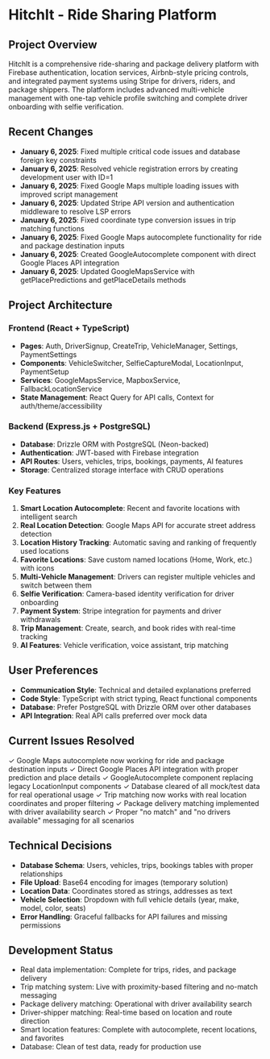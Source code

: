 # HitchIt - Ride Sharing Platform

## Project Overview
HitchIt is a comprehensive ride-sharing and package delivery platform with Firebase authentication, location services, Airbnb-style pricing controls, and integrated payment systems using Stripe for drivers, riders, and package shippers. The platform includes advanced multi-vehicle management with one-tap vehicle profile switching and complete driver onboarding with selfie verification.

## Recent Changes
- **January 6, 2025**: Fixed multiple critical code issues and database foreign key constraints
- **January 6, 2025**: Resolved vehicle registration errors by creating development user with ID=1
- **January 6, 2025**: Fixed Google Maps multiple loading issues with improved script management
- **January 6, 2025**: Updated Stripe API version and authentication middleware to resolve LSP errors
- **January 6, 2025**: Fixed coordinate type conversion issues in trip matching functions
- **January 6, 2025**: Fixed Google Maps autocomplete functionality for ride and package destination inputs
- **January 6, 2025**: Created GoogleAutocomplete component with direct Google Places API integration
- **January 6, 2025**: Updated GoogleMapsService with getPlacePredictions and getPlaceDetails methods

## Project Architecture

### Frontend (React + TypeScript)
- **Pages**: Auth, DriverSignup, CreateTrip, VehicleManager, Settings, PaymentSettings
- **Components**: VehicleSwitcher, SelfieCaptureModal, LocationInput, PaymentSetup
- **Services**: GoogleMapsService, MapboxService, FallbackLocationService
- **State Management**: React Query for API calls, Context for auth/theme/accessibility

### Backend (Express.js + PostgreSQL)
- **Database**: Drizzle ORM with PostgreSQL (Neon-backed)
- **Authentication**: JWT-based with Firebase integration
- **API Routes**: Users, vehicles, trips, bookings, payments, AI features
- **Storage**: Centralized storage interface with CRUD operations

### Key Features
1. **Smart Location Autocomplete**: Recent and favorite locations with intelligent search
2. **Real Location Detection**: Google Maps API for accurate street address detection
3. **Location History Tracking**: Automatic saving and ranking of frequently used locations
4. **Favorite Locations**: Save custom named locations (Home, Work, etc.) with icons
5. **Multi-Vehicle Management**: Drivers can register multiple vehicles and switch between them
6. **Selfie Verification**: Camera-based identity verification for driver onboarding
7. **Payment System**: Stripe integration for payments and driver withdrawals
8. **Trip Management**: Create, search, and book rides with real-time tracking
9. **AI Features**: Vehicle verification, voice assistant, trip matching

## User Preferences
- **Communication Style**: Technical and detailed explanations preferred
- **Code Style**: TypeScript with strict typing, React functional components
- **Database**: Prefer PostgreSQL with Drizzle ORM over other databases
- **API Integration**: Real API calls preferred over mock data

## Current Issues Resolved
✓ Google Maps autocomplete now working for ride and package destination inputs
✓ Direct Google Places API integration with proper prediction and place details
✓ GoogleAutocomplete component replacing legacy LocationInput components
✓ Database cleared of all mock/test data for real operational usage
✓ Trip matching now works with real location coordinates and proper filtering
✓ Package delivery matching implemented with driver availability search
✓ Proper "no match" and "no drivers available" messaging for all scenarios

## Technical Decisions
- **Database Schema**: Users, vehicles, trips, bookings tables with proper relationships
- **File Upload**: Base64 encoding for images (temporary solution)
- **Location Data**: Coordinates stored as strings, addresses as text
- **Vehicle Selection**: Dropdown with full vehicle details (year, make, model, color, seats)
- **Error Handling**: Graceful fallbacks for API failures and missing permissions

## Development Status
- Real data implementation: Complete for trips, rides, and package delivery
- Trip matching system: Live with proximity-based filtering and no-match messaging
- Package delivery matching: Operational with driver availability search
- Driver-shipper matching: Real-time based on location and route direction
- Smart location features: Complete with autocomplete, recent locations, and favorites
- Database: Clean of test data, ready for production use